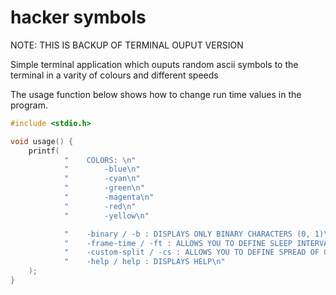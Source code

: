 # hacker symbols

NOTE: THIS IS BACKUP OF TERMINAL OUPUT VERSION

Simple terminal application which ouputs random ascii symbols to the terminal in a varity of colours and different speeds



The usage function below shows how to change run time values in the program.
```c++
#include <stdio.h>

void usage() {
    printf(
            "    COLORS: \n"
            "        -blue\n"
            "        -cyan\n"
            "        -green\n"
            "        -magenta\n"
            "        -red\n"
            "        -yellow\n"

            "    -binary / -b : DISPLAYS ONLY BINARY CHARACTERS (0, 1)\n"
            "    -frame-time / -ft : ALLOWS YOU TO DEFINE SLEEP INTERVAL BETWEEN RENDERS\n"
            "    -custom-split / -cs : ALLOWS YOU TO DEFINE SPREAD OF CHARACTERS - HIGHER = SPARSER\n"
            "    -help / help : DISPLAYS HELP\n"
    );
}
```

